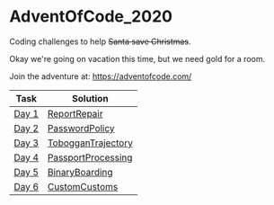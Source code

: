 # AdventOfCode_2020
Coding challenges to help ~~Santa save Christmas~~.

Okay we're going on vacation this time, but we need gold for a room.

Join the adventure at:
https://adventofcode.com/

Task | Solution 
--- | --- 
[Day 1](https://adventofcode.com/2020/day/1) | [ReportRepair](https://github.com/bisscay/AdventOfCode_2020/blob/main/ReportRepair/src/reportrepair/ReportRepair.java) 
[Day 2](https://adventofcode.com/2020/day/2) | [PasswordPolicy](https://github.com/bisscay/AdventOfCode_2020/blob/main/PasswordPolicy/src/passwordpolicy/PasswordPolicy.java)
[Day 3](https://adventofcode.com/2020/day/3) | [TobogganTrajectory](https://github.com/bisscay/AdventOfCode_2020/blob/main/TobogganTrajectory/src/toboggantrajectory/TobogganTrajectory.java)
[Day 4](https://adventofcode.com/2020/day/4) | [PassportProcessing](https://github.com/bisscay/AdventOfCode_2020/blob/main/PassportProcessing/src/passportprocessing/PassportProcessing.java)
[Day 5](https://adventofcode.com/2020/day/5) | [BinaryBoarding](https://github.com/bisscay/AdventOfCode_2020/blob/main/BinaryBoarding/src/binaryboarding/BinaryBoarding.java)
[Day 6](https://adventofcode.com/2020/day/6) | [CustomCustoms](https://github.com/bisscay/AdventOfCode_2020/blob/main/CustomCustoms/src/customcustoms/CustomCustoms.java)
